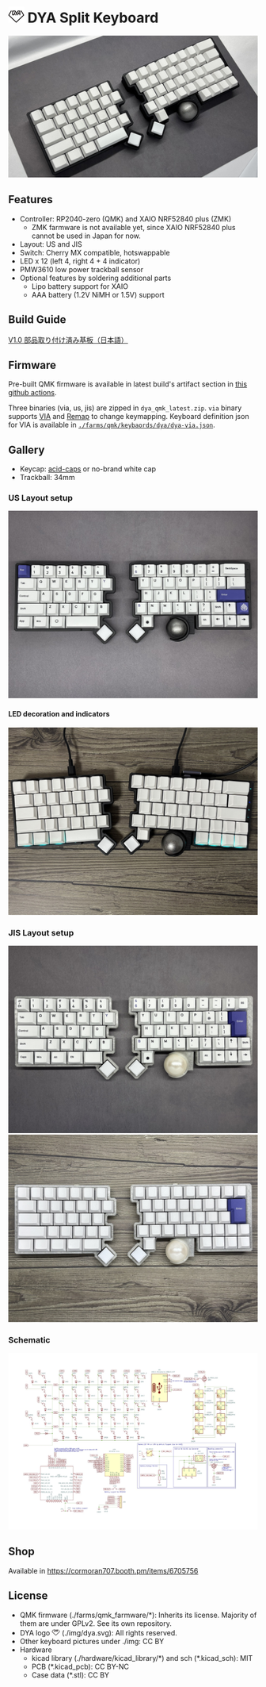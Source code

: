 # <img src="img/dya.svg" width=32> DYA Split Keyboard

![](img/header.jpg)

## Features

- Controller: RP2040-zero (QMK) and XAIO NRF52840 plus (ZMK)
  - ZMK farmware is not available yet, since XAIO NRF52840 plus cannot be used in Japan for now.
- Layout: US and JIS
- Switch: Cherry MX compatible, hotswappable
- LED x 12 (left 4, right 4 + 4 indicator)
- PMW3610 low power trackball sensor
- Optional features by soldering additional parts
  - Lipo battery support for XAIO
  - AAA battery (1.2V NiMH or 1.5V) support

## Build Guide

[V1.0 部品取り付け済み基板（日本語）](./hardware/dya-v1/build-guide/pcba/Readme-ja.md)

## Firmware

Pre-built QMK firmware is available in latest build's artifact section in [this github actions](https://github.com/cormoran/dya-keyboard/actions/workflows/main.yml).

Three binaries (via, us, jis) are zipped in `dya_qmk_latest.zip`. `via` binary supports [VIA](https://www.usevia.app/) and [Remap](https://remap-keys.app/) to change keymapping. Keyboard definition json for VIA is available in [`./farms/qmk/keybaords/dya/dya-via.json`](https://github.com/cormoran/dya-keyboard/blob/main/farms/qmk/keyboards/dya/dya-via.json).

## Gallery

- Keycap: [acid-caps](https://keeb-on.com/collections/acid-caps) or no-brand white cap
- Trackball: 34mm

### US Layout setup

![](img/us-black.jpg)

#### LED decoration and indicators

![](img/us-black-led.jpg)

### JIS Layout setup

![](img/jp-crystal-gray.jpg)
![](img/jp-crystal-white.jpg)

### Schematic

![](img/v1-schematic.jpg)

## Shop

Available in https://cormoran707.booth.pm/items/6705756

## License

- QMK firmware (./farms/qmk_farmware/\*): Inherits its license. Majority of them are under GPLv2. See its own repository.
- DYA logo <img src="img/dya.svg" width=16> (./img/dya.svg): All rights reserved.
- Other keyboard pictures under ./img: CC BY
- Hardware
  - kicad library (./hardware/kicad_library/\*) and sch (\*.kicad_sch): MIT
  - PCB (\*.kicad_pcb): CC BY-NC
  - Case data (\*.stl): CC BY
